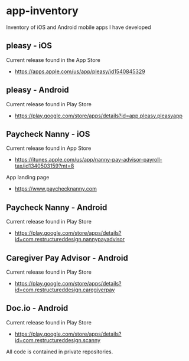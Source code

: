 # app-inventory
Inventory of iOS and Android mobile apps I have developed

## pleasy - iOS
Current release found in the App Store
- https://apps.apple.com/us/app/pleasy/id1540845329

## pleasy - Android 
Current release found in Play Store
- https://play.google.com/store/apps/details?id=app.pleasy.pleasyapp

## Paycheck Nanny - iOS
Current release found in App Store 
- https://itunes.apple.com/us/app/nanny-pay-advisor-payroll-tax/id1340503159?mt=8

App landing page
- https://www.paychecknanny.com

## Paycheck Nanny - Android
Current release found in Play Store
- https://play.google.com/store/apps/details?id=com.restructureddesign.nannypayadvisor

## Caregiver Pay Advisor - Android
Current release found in Play Store
- https://play.google.com/store/apps/details?id=com.restructureddesign.caregiverpay

## Doc.io - Android
Current release found in Play Store
- https://play.google.com/store/apps/details?id=com.restructureddesign.scanny

All code is contained in private repositories.
